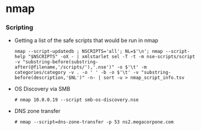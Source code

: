 # nmap

### Scripting

* Getting a list of the safe scripts that would be run in nmap
  ```
  nmap --script-updatedb ; NSCRIPTS='all'; NL=$'\n'; nmap --script-help "$NSCRIPTS" -oX - | xmlstarlet sel -T -t -m nse-scripts/script -v "substring-before(substring-after(@filename,'/scripts/'),'.nse')" -o $'\t' -m categories/category -v . -o ' ' -b -o $'\t' -v "substring-before(description,'$NL')" -n- | sort -u > nmap_script_info.tsv
  ```

* OS Discovery via SMB
  ```
  # nmap 10.0.0.19 --script smb-os-discovery.nse
  ```

* DNS zone transfer
  ```
  # nmap --script=dns-zone-transfer -p 53 ns2.megacorpone.com
  ```
